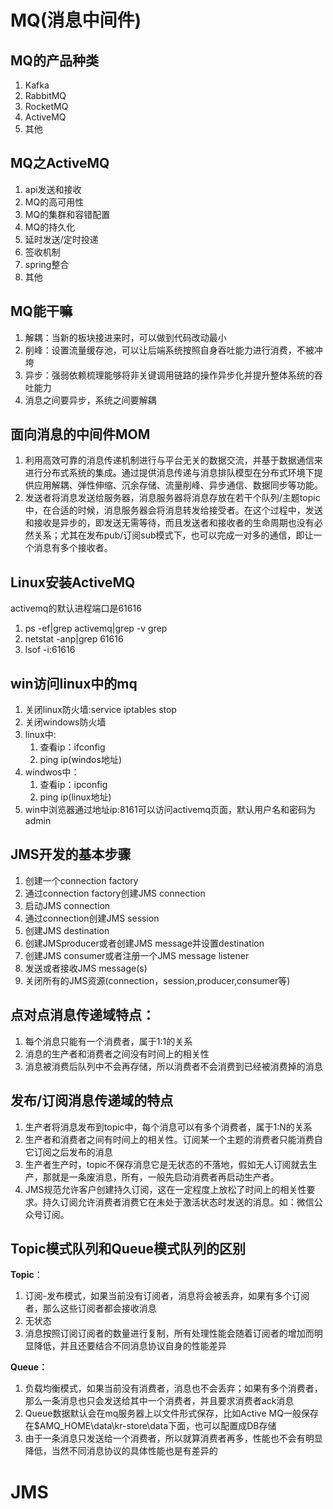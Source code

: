 # MQ(消息中间件)

## MQ的产品种类

1. Kafka
2. RabbitMQ
3. RocketMQ
4. ActiveMQ
5. 其他

## MQ之ActiveMQ

1. api发送和接收
2. MQ的高可用性
3. MQ的集群和容错配置
4. MQ的持久化
5. 延时发送/定时投递
6. 签收机制
7. spring整合
8. 其他

## MQ能干嘛

1. 解耦：当新的板块接进来时，可以做到代码改动最小
2. 削峰：设置流量缓存池，可以让后端系统按照自身吞吐能力进行消费，不被冲垮
3. 异步：强弱依赖梳理能够将非关键调用链路的操作异步化并提升整体系统的吞吐能力
4. 消息之间要异步，系统之间要解耦

## 面向消息的中间件MOM

1. 利用高效可靠的消息传递机制进行与平台无关的数据交流，并基于数据通信来进行分布式系统的集成。通过提供消息传递与消息排队模型在分布式环境下提供应用解耦、弹性伸缩、沉余存储、流量削峰、异步通信、数据同步等功能。
2. 发送者将消息发送给服务器，消息服务器将消息存放在若干个队列/主题topic中，在合适的时候，消息服务器会将消息转发给接受者。在这个过程中，发送和接收是异步的，即发送无需等待，而且发送者和接收者的生命周期也没有必然关系；尤其在发布pub/订阅sub模式下，也可以完成一对多的通信，即让一个消息有多个接收者。

## Linux安装ActiveMQ

activemq的默认进程端口是61616

1. ps -ef|grep activemq|grep -v grep
2. netstat -anp|grep 61616
3. lsof -i:61616

## win访问linux中的mq

1. 关闭linux防火墙:service iptables stop
2. 关闭windows防火墙
3. linux中:
   1. 查看ip：ifconfig
   2. ping ip(windos地址)
4. windwos中：
   1. 查看ip：ipconfig
   2. ping ip(linux地址)
5. win中浏览器通过地址ip:8161可以访问activemq页面，默认用户名和密码为admin

## JMS开发的基本步骤

1. 创建一个connection factory
2. 通过connection factory创建JMS connection
3. 启动JMS connection
4. 通过connection创建JMS session
5. 创建JMS destination
6. 创建JMSproducer或者创建JMS message并设置destination
7. 创建JMS consumer或者注册一个JMS message listener
8. 发送或者接收JMS message(s)
9. 关闭所有的JMS资源(connection，session,producer,consumer等)

## 点对点消息传递域特点：

1. 每个消息只能有一个消费者，属于1:1的关系
2. 消息的生产者和消费者之间没有时间上的相关性
3. 消息被消费后队列中不会再存储，所以消费者不会消费到已经被消费掉的消息

## 发布/订阅消息传递域的特点

1. 生产者将消息发布到topic中，每个消息可以有多个消费者，属于1:N的关系
2. 生产者和消费者之间有时间上的相关性。订阅某一个主题的消费者只能消费自它订阅之后发布的消息
3. 生产者生产时，topic不保存消息它是无状态的不落地，假如无人订阅就去生产，那就是一条废消息，所有，一般先启动消费者再启动生产者。
4. JMS规范允许客户创建持久订阅，这在一定程度上放松了时间上的相关性要求。持久订阅允许消费者消费它在未处于激活状态时发送的消息。如：微信公众号订阅。

## Topic模式队列和Queue模式队列的区别

**Topic**：

1. 订阅-发布模式，如果当前没有订阅者，消息将会被丢弃，如果有多个订阅者，那么这些订阅者都会接收消息
2. 无状态
3. 消息按照订阅订阅者的数量进行复制，所有处理性能会随着订阅者的增加而明显降低，并且还要结合不同消息协议自身的性能差异

**Queue：**

1. 负载均衡模式，如果当前没有消费者，消息也不会丢弃；如果有多个消费者，那么一条消息也只会发送给其中一个消费者，并且要求消费者ack消息
2. Queue数据默认会在mq服务器上以文件形式保存，比如Active MQ一般保存在$AMQ_HOME\data\kr-store\data下面，也可以配置成DB存储
3. 由于一条消息只发送给一个消费者，所以就算消费者再多，性能也不会有明显降低，当然不同消息协议的具体性能也是有差异的

# JMS